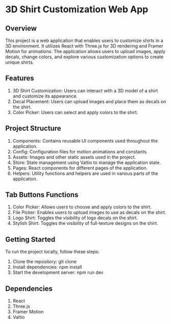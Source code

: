 # 3D Shirt Customization Web App
## Overview
This project is a web application that enables users to customize shirts in a 3D environment. It utilizes React with Three.js for 3D rendering and Framer Motion for animations. The application allows users to upload images, apply decals, change colors, and explore various customization options to create unique shirts.

## Features
1. 3D Shirt Customization: Users can interact with a 3D model of a shirt and customize its appearance.
2. Decal Placement: Users can upload images and place them as decals on the shirt.
3. Color Picker: Users can select and apply colors to the shirt.

## Project Structure
1. Components: Contains reusable UI components used throughout the application.
2. Config: Configuration files for motion animations and constants.
3. Assets: Images and other static assets used in the project.
4. Store: State management using Valtio to manage the application state.
5. Pages: React components for different pages of the application.
6. Helpers: Utility functions and helpers are used in various parts of the application.

## Tab Buttons Functions
1. Color Picker: Allows users to choose and apply colors to the shirt.
2. File Picker: Enables users to upload images to use as decals on the shirt.
3. Logo Shirt: Toggles the visibility of logo decals on the shirt.
4. Stylish Shirt: Toggles the visibility of full-texture designs on the shirt.

## Getting Started
To run the project locally, follow these steps:

1. Clone the repository: git clone <repository-url>
2. Install dependencies: npm install
3. Start the development server: npm run dev
   

## Dependencies
1. React
2. Three.js
3. Framer Motion
4. Valtio
